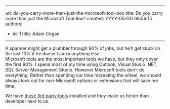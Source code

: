 

---
uri: do-you-carry-more-than-just-the-microsoft-tool-box
title: Do you carry more than just the Microsoft Tool Box?
created: YYYY-05-DD 06:56:15
authors:
  - id: 1
    title: Adam Cogan
---




<span class='intro'> A spanner might get a plumber through 90% of jobs, but he'll get stuck on the last 10% if he doesn't carry anything else.<br>
Microsoft tools are the most important tools&#160;we have, but they only cover the first 90%. I spend most of my time using Outlook, Visual Studio .NET, SQL Server Management Studio. However Microsoft tools don'​t do everything. Rather than spending our time recreating the wheel, we should always look out for non-Microsoft options or extensions that will save me time.
 </span>

<p class="ssw15-rteElement-P">We have 
   <a href="http&#58;//www.ssw.com.au/ssw/Standards/DeveloperGeneral/Favourite3rdPartyTools.aspx">these 3rd party tools</a> installed and they make us better than developer next to us.<br></p>


